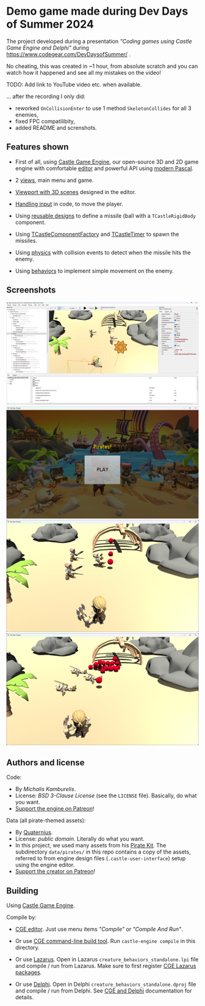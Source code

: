 # Demo game made during Dev Days of Summer 2024

The project developed during a presentation _"Coding games using Castle Game Engine and Delphi"_ during https://www.codegear.com/DevDaysofSummer/ .

No cheating, this was created in ~1 hour, from absolute scratch and you can watch how it happened and see all my mistakes on the video!

TODO: Add link to YouTube video etc. when available.

... after the recording I only did:

- reworked `OnCollisionEnter` to use 1 method `SkeletonCollides` for all 3 enemies,
- fixed FPC compatilibity,
- added README and screnshots.

## Features shown

- First of all, using [Castle Game Engine](https://castle-engine.io/), our open-source 3D and 2D game engine with comfortable [editor](https://castle-engine.io/editor) and powerful API using [modern Pascal](https://castle-engine.io/why_pascal).

- 2 [views](https://castle-engine.io/views), main menu and game.

- [Viewport with 3D scenes](https://castle-engine.io/viewport_and_scenes) designed in the editor.

- [Handling input](https://castle-engine.io/view_events) in code, to move the player.

- Using [reusable designs](https://castle-engine.io/reuse_design) to define a missile (ball with a `TCastleRigidBody` component.

- Using [TCastleComponentFactory](https://castle-engine.io/apidoc/html/CastleComponentSerialize.TCastleComponentFactory.html) and [TCastleTimer](https://castle-engine.io/apidoc/html/CastleControls.TCastleTimer.html) to spawn the missiles.

- Using [physics](https://castle-engine.io/physics) with collision events to detect when the missile hits the enemy.

- Using [behaviors](https://castle-engine.io/behaviors) to implement simple movement on the enemy.

## Screenshots

![Screenshot from editor](screenshot_editor.png)
![Screenshot 1](screenshot1.png)
![Screenshot 2](screenshot2.png)
![Screenshot 3](screenshot3.png)

## Authors and license

Code:
- By _Michalis Kamburelis_.
- License: _BSD 3-Clause License_ (see the `LICENSE` file). Basically, do what you want.
- [Support the engine on Patreon](https://www.patreon.com/castleengine)!

Data (all pirate-themed assets):
- By [Quaternius](https://quaternius.com/).
- License: _public domain_. Literally do what you want.
- In this project, we used many assets from his [Pirate Kit](https://quaternius.com/packs/piratekit.html). The subdirectory `data/pirates/` in this repo contains a copy of the assets, referred to from engine design files (`.castle-user-interface`) setup using the engine editor.
- [Support the creator on Patreon](https://www.patreon.com/quaternius)!

## Building

Using [Castle Game Engine](https://castle-engine.io/).

Compile by:

- [CGE editor](https://castle-engine.io/editor). Just use menu items _"Compile"_ or _"Compile And Run"_.

- Or use [CGE command-line build tool](https://castle-engine.io/build_tool). Run `castle-engine compile` in this directory.

- Or use [Lazarus](https://www.lazarus-ide.org/). Open in Lazarus `creature_behaviors_standalone.lpi` file and compile / run from Lazarus. Make sure to first register [CGE Lazarus packages](https://castle-engine.io/lazarus).

- Or use [Delphi](https://www.embarcadero.com/products/Delphi). Open in Delphi `creature_behaviors_standalone.dproj` file and compile / run from Delphi. See [CGE and Delphi](https://castle-engine.io/delphi) documentation for details.

